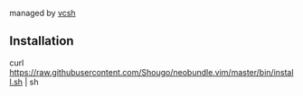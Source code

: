 managed by [vcsh](https://github.com/RichiH/vcsh/)

## Installation

  curl https://raw.githubusercontent.com/Shougo/neobundle.vim/master/bin/install.sh | sh
